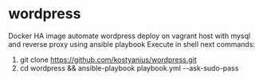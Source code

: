 # wordpress
Docker HA image automate wordpress deploy on vagrant host with mysql and reverse proxy using ansible playbook 
Execute in shell next commands:
1. git clone https://github.com/kostyanius/wordpress.git
2. cd wordpress && ansible-playbook playbook.yml --ask-sudo-pass

